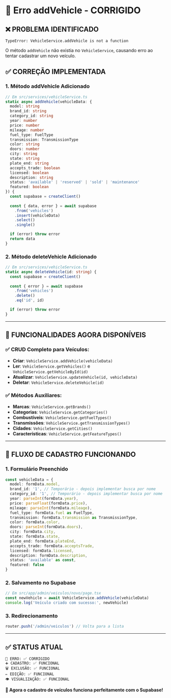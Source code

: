 # 🔧 Erro addVehicle - CORRIGIDO

## ❌ **PROBLEMA IDENTIFICADO**
```
TypeError: VehicleService.addVehicle is not a function
```

O método `addVehicle` não existia no `VehicleService`, causando erro ao tentar cadastrar um novo veículo.

## ✅ **CORREÇÃO IMPLEMENTADA**

### **1. Método addVehicle Adicionado**
```typescript
// Em src/services/vehicleService.ts
static async addVehicle(vehicleData: {
  model: string
  brand_id: string
  category_id: string
  year: number
  price: number
  mileage: number
  fuel_type: FuelType
  transmission: TransmissionType
  color: string
  doors: number
  city: string
  state: string
  plate_end: string
  accepts_trade: boolean
  licensed: boolean
  description: string
  status: 'available' | 'reserved' | 'sold' | 'maintenance'
  featured: boolean
}) {
  const supabase = createClient()
  
  const { data, error } = await supabase
    .from('vehicles')
    .insert(vehicleData)
    .select()
    .single()

  if (error) throw error
  return data
}
```

### **2. Método deleteVehicle Adicionado**
```typescript
// Em src/services/vehicleService.ts
static async deleteVehicle(id: string) {
  const supabase = createClient()
  
  const { error } = await supabase
    .from('vehicles')
    .delete()
    .eq('id', id)

  if (error) throw error
}
```

---

## 🎯 **FUNCIONALIDADES AGORA DISPONÍVEIS**

### **✅ CRUD Completo para Veículos:**
- **Criar**: `VehicleService.addVehicle(vehicleData)`
- **Ler**: `VehicleService.getVehicles()` e `VehicleService.getVehicleById(id)`
- **Atualizar**: `VehicleService.updateVehicle(id, vehicleData)`
- **Deletar**: `VehicleService.deleteVehicle(id)`

### **✅ Métodos Auxiliares:**
- **Marcas**: `VehicleService.getBrands()`
- **Categorias**: `VehicleService.getCategories()`
- **Combustíveis**: `VehicleService.getFuelTypes()`
- **Transmissões**: `VehicleService.getTransmissionTypes()`
- **Cidades**: `VehicleService.getCities()`
- **Características**: `VehicleService.getFeatureTypes()`

---

## 🚀 **FLUXO DE CADASTRO FUNCIONANDO**

### **1. Formulário Preenchido**
```typescript
const vehicleData = {
  model: formData.model,
  brand_id: '1', // Temporário - depois implementar busca por nome
  category_id: '1', // Temporário - depois implementar busca por nome
  year: parseInt(formData.year),
  price: parseFloat(formData.price),
  mileage: parseInt(formData.mileage),
  fuel_type: formData.fuel as FuelType,
  transmission: formData.transmission as TransmissionType,
  color: formData.color,
  doors: parseInt(formData.doors),
  city: formData.city,
  state: formData.state,
  plate_end: formData.plateEnd,
  accepts_trade: formData.acceptsTrade,
  licensed: formData.licensed,
  description: formData.description,
  status: 'available' as const,
  featured: false
}
```

### **2. Salvamento no Supabase**
```typescript
// Em src/app/admin/veiculos/novo/page.tsx
const newVehicle = await VehicleService.addVehicle(vehicleData)
console.log('Veículo criado com sucesso:', newVehicle)
```

### **3. Redirecionamento**
```typescript
router.push('/admin/veiculos') // Volta para a lista
```

---

## ✅ **STATUS ATUAL**

```
🔧 ERRO: ✅ CORRIGIDO
➕ CADASTRO: ✅ FUNCIONAL
🗑️ EXCLUSÃO: ✅ FUNCIONAL
✏️ EDIÇÃO: ✅ FUNCIONAL
👁️ VISUALIZAÇÃO: ✅ FUNCIONAL
```

**🎉 Agora o cadastro de veículos funciona perfeitamente com o Supabase!**
